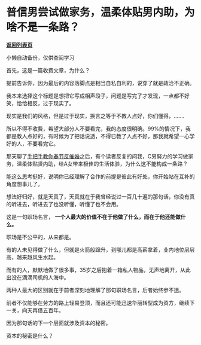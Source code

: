 # 普信男尝试做家务，温柔体贴男内助，为啥不是一条路？

[**返回列表页**](/gzh/记忆承载)

小懒自动备份，仅供查阅学习

首先，这是一篇收费文章，为什么？

  

提前告诉你，因为最后的内容落脚点是相当自私自利的，说穿了就是政治不正确。

  

我本来选择这个标题是想把它写成相声段子，问题是写完了才发现，一点都不好笑，恰恰相反，过于现实了。

  

现实是我们的风格，但是过于现实，换言之等于不教人点好，你们懂得，.......  

  

所以不得不收费，希望大部分人不要看完，我的态度很明确。99%的情况下，我都是教人点好的，有时候为了把话说透，不得已教了人点不好，那我就希望一心学好的人，不要看完它。

  

那天聊了[手把手教你春节反催婚](http://mp.weixin.qq.com/s?__biz=MzU0MjYwNDU2Mw==&mid=2247503598&idx=1&sn=cd143b9f1ecaf9cbbbc75b733ba3f20d&chksm=fb1aa292cc6d2b84afc5f87e515c270e3ef185928454eb889dad6e4452df0aaa9ef9108de972&scene=21#wechat_redirect)之后，有个读者反复的问我，C男努力的学习做家务，温柔体贴贤内助，给A女带来极佳的生活体验，为什么这不能构成一条路？  

  

能这么思考挺好，说明你已经理解了合作的前提是彼此有好处，你开始站在互补的角度想事儿了。

  

想法好归好，就是天真了，天真就在于我曾经说过一百几十遍的那句话，你没有真的听进去，听进去了也没听懂，听懂了也不会用。  

  

这是一句职场名言， **一个人最大的价值不在于他做了什么，而在于他还能做什么。**  

  

职场是不公平的，从来都是。  

  

有的人未见得做了什么，但就是火箭般蹿升，到哪儿都是高薪拿着，业内地位层层高，越来越风生水起。

  

而有的人，默默地做了很多事，35岁之后抱着一箱私人物品，无声地离开，从此出没在滴滴司机的人海中。

  

两种人最大的区别就在于前者深刻地理解了那句职场名言，后者始终参不透。  

  

前者不仅能够在劳方的路上轻易登顶，而且还可能迅速华丽转型成为资方，继续下一关，向天再借五百年。  

  

因为那句话的下一个层面就涉及资本的秘密。

  

资本的秘密是什么？

  

